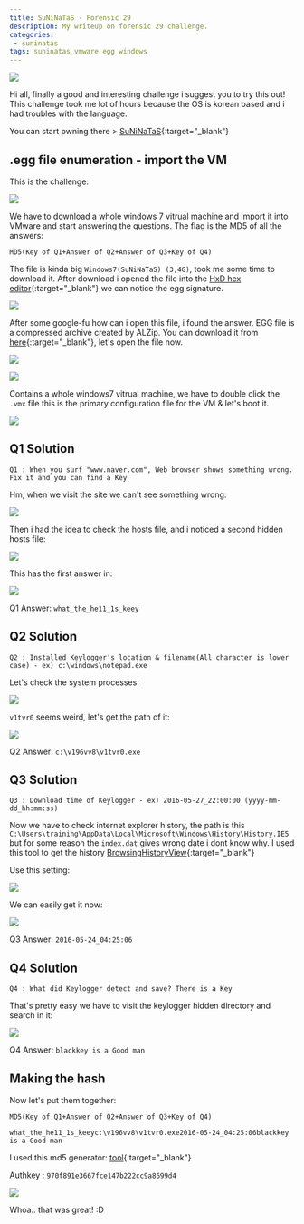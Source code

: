 ```yaml
---
title: SuNiNaTaS - Forensic 29
description: My writeup on forensic 29 challenge.
categories:
 - suninatas
tags: suninatas vmware egg windows
---
```


![](https://i1.daumcdn.net/thumb/C264x200/?fname=https://t1.daumcdn.net/cfile/tistory/99DE7733599504E81D)

Hi all, finally a good and interesting challenge i suggest you to try this out! This challenge took me lot of hours because the OS is korean based and i had troubles with the language.

You can start pwning there > [SuNiNaTaS](http://suninatas.com/){:target="_blank"}

## .egg file enumeration - import the VM

This is the challenge:

![](https://i.imgur.com/0JT2wmF.png)

We have to download a whole windows 7 vitrual machine and import it into VMware and start answering the questions. The flag is the MD5 of all the answers: 

`MD5(Key of Q1+Answer of Q2+Answer of Q3+Key of Q4)`

The file is kinda big `Windows7(SuNiNaTaS) (3,4G)`, took me some time to download it. After download i opened the file into the [HxD hex editor](https://mh-nexus.de/en/hxd/){:target="_blank"} we can notice the egg signature.

![](https://i.imgur.com/ti8lUdg.png)

After some google-fu how can i open this file, i found the answer. EGG file is a compressed archive created by ALZip. You can download it from [here](https://download.cnet.com/ALZip/3000-2250_4-10326198.html){:target="_blank"}, let's open the file now.

![](https://i.imgur.com/3DSB6DR.png)

![](https://i.imgur.com/DhpRKPo.png)

Contains a whole windows7 vitrual machine, we have to double click the `.vmx` file this is the primary configuration file for the VM & let's boot it.

![](https://i.imgur.com/5NyYqNm.png)

## Q1 Solution

`Q1 : When you surf "www.naver.com", Web browser shows something wrong. Fix it and you can find a Key`

Hm, when we visit the site we can't see something wrong:

![](https://i.imgur.com/pWGgkzD.png)

Then i had the idea to check the hosts file, and i noticed a second hidden hosts file:

![](https://i.imgur.com/DxnYPM3.png)

This has the first answer in:

![](https://i.imgur.com/VMqqbeq.png)

Q1 Answer: `what_the_he11_1s_keey`

## Q2 Solution

`Q2 : Installed Keylogger's location & filename(All character is lower case) - ex) c:\windows\notepad.exe`

Let's check the system processes:

![](https://i.imgur.com/zO979OX.png)

`v1tvr0` seems weird, let's get the path of it:

![](https://i.imgur.com/Y5DeEtf.png)

Q2 Answer: `c:\v196vv8\v1tvr0.exe`

## Q3 Solution

`Q3 : Download time of Keylogger - ex) 2016-05-27_22:00:00 (yyyy-mm-dd_hh:mm:ss)`

Now we have to check internet explorer history, the path is this `C:\Users\training\AppData\Local\Microsoft\Windows\History\History.IE5` but for some reason the `index.dat` gives wrong date i dont know why. I used this tool to get the history [BrowsingHistoryView](https://www.nirsoft.net/utils/browsing_history_view.html){:target="_blank"}

Use this setting:

![](https://i.imgur.com/rBztN8I.png)

We can easily get it now:

![](https://i.imgur.com/KgPAjMR.png)

Q3 Answer: `2016-05-24_04:25:06`

## Q4 Solution

`Q4 : What did Keylogger detect and save? There is a Key`

That's pretty easy we have to visit the keylogger hidden directory and search in it:

![](https://i.imgur.com/PcIK7p5.png)

Q4 Answer: `blackkey is a Good man`

## Making the hash

Now let's put them together:

`MD5(Key of Q1+Answer of Q2+Answer of Q3+Key of Q4)`

`what_the_he11_1s_keeyc:\v196vv8\v1tvr0.exe2016-05-24_04:25:06blackkey is a Good man` 

I used this md5 generator: [tool](https://www.md5hashgenerator.com/){:target="_blank"}

Authkey : `970f891e3667fce147b222cc9a8699d4`

![](https://i.imgur.com/ysuNwxK.png)

Whoa.. that was great! :D
